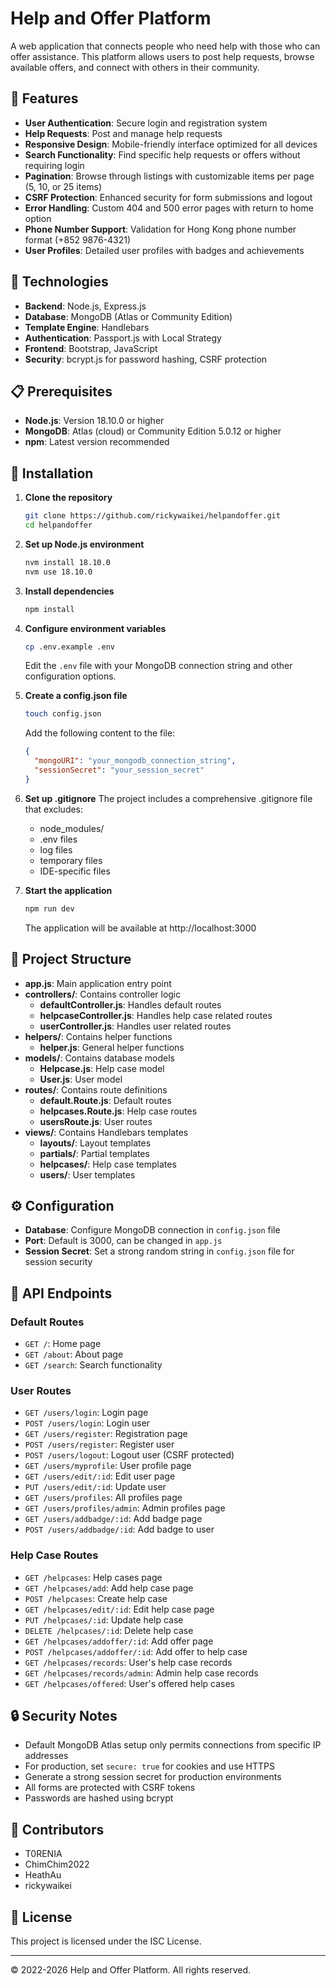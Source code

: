 # Help and Offer Platform

A web application that connects people who need help with those who can offer assistance. This platform allows users to post help requests, browse available offers, and connect with others in their community.

## 🌟 Features

- **User Authentication**: Secure login and registration system
- **Help Requests**: Post and manage help requests
- **Responsive Design**: Mobile-friendly interface optimized for all devices
- **Search Functionality**: Find specific help requests or offers without requiring login
- **Pagination**: Browse through listings with customizable items per page (5, 10, or 25 items)
- **CSRF Protection**: Enhanced security for form submissions and logout
- **Error Handling**: Custom 404 and 500 error pages with return to home option
- **Phone Number Support**: Validation for Hong Kong phone number format (+852 9876-4321)
- **User Profiles**: Detailed user profiles with badges and achievements

## 🔧 Technologies

- **Backend**: Node.js, Express.js
- **Database**: MongoDB (Atlas or Community Edition)
- **Template Engine**: Handlebars
- **Authentication**: Passport.js with Local Strategy
- **Frontend**: Bootstrap, JavaScript
- **Security**: bcrypt.js for password hashing, CSRF protection

## 📋 Prerequisites

- **Node.js**: Version 18.10.0 or higher
- **MongoDB**: Atlas (cloud) or Community Edition 5.0.12 or higher
- **npm**: Latest version recommended

## 🚀 Installation

1. **Clone the repository**
   ```bash
   git clone https://github.com/rickywaikei/helpandoffer.git
   cd helpandoffer
   ```

2. **Set up Node.js environment**
   ```bash
   nvm install 18.10.0
   nvm use 18.10.0
   ```

3. **Install dependencies**
   ```bash
   npm install
   ```

4. **Configure environment variables**
   ```bash
   cp .env.example .env
   ```
   Edit the `.env` file with your MongoDB connection string and other configuration options.

5. **Create a config.json file**
   ```bash
   touch config.json
   ```
   Add the following content to the file:
   ```json
   {
     "mongoURI": "your_mongodb_connection_string",
     "sessionSecret": "your_session_secret"
   }
   ```

6. **Set up .gitignore**
   The project includes a comprehensive .gitignore file that excludes:
   - node_modules/
   - .env files
   - log files
   - temporary files
   - IDE-specific files

7. **Start the application**
   ```bash
   npm run dev
   ```
   The application will be available at http://localhost:3000

## 📁 Project Structure

- **app.js**: Main application entry point
- **controllers/**: Contains controller logic
  - **defaultController.js**: Handles default routes
  - **helpcaseController.js**: Handles help case related routes
  - **userController.js**: Handles user related routes
- **helpers/**: Contains helper functions
  - **helper.js**: General helper functions
- **models/**: Contains database models
  - **Helpcase.js**: Help case model
  - **User.js**: User model
- **routes/**: Contains route definitions
  - **default.Route.js**: Default routes
  - **helpcases.Route.js**: Help case routes
  - **usersRoute.js**: User routes
- **views/**: Contains Handlebars templates
  - **layouts/**: Layout templates
  - **partials/**: Partial templates
  - **helpcases/**: Help case templates
  - **users/**: User templates

## ⚙️ Configuration

- **Database**: Configure MongoDB connection in `config.json` file
- **Port**: Default is 3000, can be changed in `app.js`
- **Session Secret**: Set a strong random string in `config.json` file for session security

## 🔌 API Endpoints

### Default Routes
- `GET /`: Home page
- `GET /about`: About page
- `GET /search`: Search functionality

### User Routes
- `GET /users/login`: Login page
- `POST /users/login`: Login user
- `GET /users/register`: Registration page
- `POST /users/register`: Register user
- `POST /users/logout`: Logout user (CSRF protected)
- `GET /users/myprofile`: User profile page
- `GET /users/edit/:id`: Edit user page
- `PUT /users/edit/:id`: Update user
- `GET /users/profiles`: All profiles page
- `GET /users/profiles/admin`: Admin profiles page
- `GET /users/addbadge/:id`: Add badge page
- `POST /users/addbadge/:id`: Add badge to user

### Help Case Routes
- `GET /helpcases`: Help cases page
- `GET /helpcases/add`: Add help case page
- `POST /helpcases`: Create help case
- `GET /helpcases/edit/:id`: Edit help case page
- `PUT /helpcases/:id`: Update help case
- `DELETE /helpcases/:id`: Delete help case
- `GET /helpcases/addoffer/:id`: Add offer page
- `POST /helpcases/addoffer/:id`: Add offer to help case
- `GET /helpcases/records`: User's help case records
- `GET /helpcases/records/admin`: Admin help case records
- `GET /helpcases/offered`: User's offered help cases

## 🔒 Security Notes

- Default MongoDB Atlas setup only permits connections from specific IP addresses
- For production, set `secure: true` for cookies and use HTTPS
- Generate a strong session secret for production environments
- All forms are protected with CSRF tokens
- Passwords are hashed using bcrypt

## 👥 Contributors

- T0RENIA
- ChimChim2022
- HeathAu
- rickywaikei

## 📄 License

This project is licensed under the ISC License.

---

© 2022-2026 Help and Offer Platform. All rights reserved.